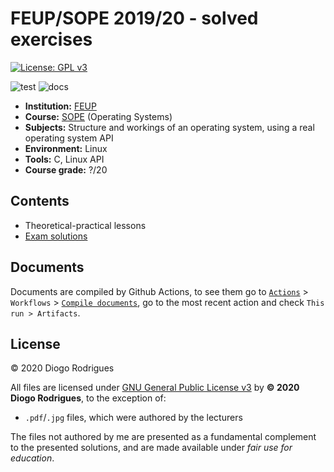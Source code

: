 # FEUP/SOPE 2019/20 - solved exercises

[![License: GPL v3](https://img.shields.io/badge/License-GPLv3-blue.svg)](https://www.gnu.org/licenses/gpl-3.0)

![test](https://github.com/dmfrodrigues/feup-sope-ex/workflows/test/badge.svg)
![docs](https://github.com/dmfrodrigues/feup-sope-ex/workflows/docs/badge.svg)

- **Institution:** [FEUP](https://sigarra.up.pt/feup/en/web_page.Inicial)
- **Course:** [SOPE](https://sigarra.up.pt/feup/en/ucurr_geral.ficha_uc_view?pv_ocorrencia_id=436440) (Operating Systems)
- **Subjects:** Structure and workings of an operating system, using a real operating system API
- **Environment:** Linux
- **Tools:** C, Linux API
- **Course grade:** ?/20

## Contents

- Theoretical-practical lessons
- [Exam solutions](exams)

## Documents

Documents are compiled by Github Actions, to see them go to [`Actions`](https://github.com/dmfrodrigues/feup-sope-ex/actions) > `Workflows` > [`Compile documents`](https://github.com/dmfrodrigues/feup-sope-ex/actions?query=workflow%3A%22Compile+documents%22), go to the most recent action and check `This run > Artifacts`.

## License

© 2020 Diogo Rodrigues

All files are licensed under [GNU General Public License v3](LICENSE) by **© 2020 Diogo Rodrigues**, to the exception of:
- `.pdf`/`.jpg` files, which were authored by the lecturers

The files not authored by me are presented as a fundamental complement to the presented solutions, and are made available under *fair use for education*.
